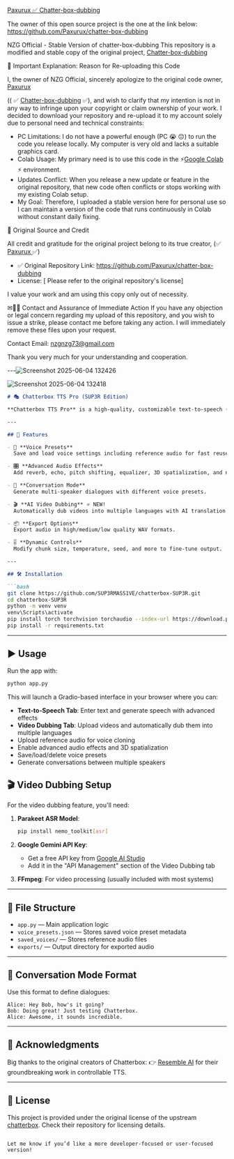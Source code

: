 [Paxurux ✅ Chatter-box-dubbing](https://github.com/Paxurux/chatter-box-dubbing)


The owner of this open source project is the one at the link below:
https://github.com/Paxurux/chatter-box-dubbing







NZG Official - Stable Version of chatter-box-dubbing
This repository is a modified and stable copy of the
 original project, [Chatter-box-dubbing](https://github.com/Paxurux/chatter-box-dubbing)

🛑 Important Explanation: Reason for Re-uploading this Code


I, the owner of NZG Official, sincerely apologize to the original code owner, [Paxurux ](https://github.com/Paxurux)

 (( ✅ [Chatter-box-dubbing](https://github.com/Paxurux/chatter-box-dubbing) ✅), and wish to clarify that my intention is not in any way to infringe upon your copyright or claim ownership of your work.
I decided to download your repository and re-upload it to my account solely due to personal need and technical constraints:
 * PC Limitations: I do not have a powerful enough (PC 😭 😔) to run the code you release locally. My computer is very old and lacks a suitable graphics card.
 * Colab Usage: My primary need is to use this code in the ⚡[Google Colab ](https://colab.research.google.com/drive/1FZk_nxQZPGAWkGBWSl98AtQOTGCNoY56) ⚡
    environment.
 * Updates Conflict: When you release a new update or feature in the original repository, that new code often conflicts or stops working with my existing Colab setup.
 * My Goal: Therefore, I uploaded a stable version here for personal use so I can maintain a version of the code that runs continuously in Colab without constant daily fixing.


🔗 Original Source and Credit

All credit and gratitude for the original project belong to its true creator, (✅ [Paxurux ](https://github.com/Paxurux) ✅)

 * ✅ Original Repository Link: https://github.com/Paxurux/chatter-box-dubbing
 * License: [ Please refer to the original repository's license]

I value your work and am using this copy only out of necessity.

✉📩📧 Contact and Assurance of Immediate Action
If you have any objection or legal concern regarding my upload of this repository, and you wish to issue a strike, please contact me before taking any action. I will immediately remove these files upon your request.

Contact Email: nzgnzg73@gmail.com

Thank you very much for your understanding and cooperation.



---![Screenshot 2025-06-04 132426](https://github.com/user-attachments/assets/6406d393-ee7d-4445-a5e9-92f07fd43e27)

![Screenshot 2025-06-04 132418](https://github.com/user-attachments/assets/7f423119-4901-406d-a48b-32c3d0bd891f)

````markdown
# 🎭 Chatterbox TTS Pro (SUP3R Edition)

**Chatterbox TTS Pro** is a high-quality, customizable text-to-speech (TTS) system enhanced with voice presets, advanced audio effects, conversation mode, and **AI video dubbing**. This is a fork of [Resemble AI's Chatterbox](https://github.com/resemble-ai/chatterbox), extended with additional audio controls, export options, and a powerful UI via Gradio.

---

## 🚀 Features

- 🎤 **Voice Presets**  
  Save and load voice settings including reference audio for fast reuse.

- 🎛️ **Advanced Audio Effects**  
  Add reverb, echo, pitch shifting, equalizer, 3D spatialization, and noise reduction.

- 🧠 **Conversation Mode**  
  Generate multi-speaker dialogues with different voice presets.

- 🎬 **AI Video Dubbing** ⭐ NEW!  
  Automatically dub videos into multiple languages with AI translation and voice synthesis.

- 📦 **Export Options**  
  Export audio in high/medium/low quality WAV formats.

- 🎚️ **Dynamic Controls**  
  Modify chunk size, temperature, seed, and more to fine-tune output.

---

## 🛠️ Installation

```bash
git clone https://github.com/SUP3RMASS1VE/chatterbox-SUP3R.git
cd chatterbox-SUP3R
python -m venv venv
venv\Scripts\activate
pip install torch torchvision torchaudio --index-url https://download.pytorch.org/whl/cu128
pip install -r requirements.txt
````

---

## ▶️ Usage

Run the app with:

```bash
python app.py
```

This will launch a Gradio-based interface in your browser where you can:

* **Text-to-Speech Tab**: Enter text and generate speech with advanced effects
* **Video Dubbing Tab**: Upload videos and automatically dub them into multiple languages
* Upload reference audio for voice cloning
* Enable advanced audio effects and 3D spatialization
* Save/load/delete voice presets
* Generate conversations between multiple speakers

## 🎬 Video Dubbing Setup

For the video dubbing feature, you'll need:

1. **Parakeet ASR Model**: 
   ```bash
   pip install nemo_toolkit[asr]
   ```

2. **Google Gemini API Key**: 
   - Get a free API key from [Google AI Studio](https://aistudio.google.com/app/apikey)
   - Add it in the "API Management" section of the Video Dubbing tab

3. **FFmpeg**: For video processing (usually included with most systems)

---

## 📁 File Structure

* `app.py` — Main application logic
* `voice_presets.json` — Stores saved voice preset metadata
* `saved_voices/` — Stores reference audio files
* `exports/` — Output directory for exported audio

---

## 💬 Conversation Mode Format

Use this format to define dialogues:

```
Alice: Hey Bob, how's it going?
Bob: Doing great! Just testing Chatterbox.
Alice: Awesome, it sounds incredible.
```

---

## 🙏 Acknowledgments

Big thanks to the original creators of Chatterbox:
👉 [Resemble AI](https://github.com/resemble-ai) for their groundbreaking work in controllable TTS.

---

## 📜 License

This project is provided under the original license of the upstream [chatterbox](https://github.com/resemble-ai/chatterbox). Check their repository for licensing details.

```

Let me know if you’d like a more developer-focused or user-focused version!
```
